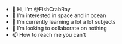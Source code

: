 - 👋 Hi, I’m @FishCrabRay
- 👀 I’m interested in space and in ocean
- 🌱 I’m currently learning a lot a lot subjects
- 💞️ I’m looking to collaborate on nothing
- 📫 How to reach me you can't


<!---
FishCrabRay/FishCrabRay is a ✨ special ✨ repository because its `README.md` (this file) appears on your GitHub profile.
You can click the Preview link to take a look at your changes.
--->
